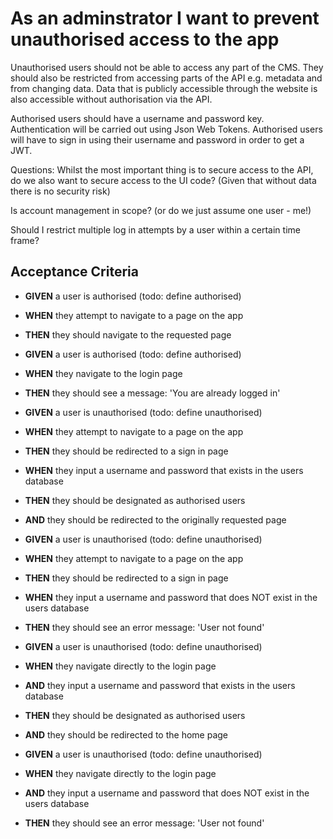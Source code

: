 # As an adminstrator I want to prevent unauthorised access to the app

Unauthorised users should not be able to access any part of the CMS.
They should also be restricted from accessing parts of the API e.g. metadata and from changing data. Data that is publicly accessible through the website is also accessible without authorisation via the API.

Authorised users should have a username and password key. 
Authentication will be carried out using Json Web Tokens.
Authorised users will have to sign in using their username and password in order to get a JWT.


Questions: 
Whilst the most important thing is to secure access to the API, do we also want to secure access to the UI code? (Given that without data there is no security risk)

Is account management in scope? (or do we just assume one user - me!)

Should I restrict multiple log in attempts by a user within a certain time frame?

## Acceptance Criteria

* **GIVEN** a user is authorised (todo: define authorised)
* **WHEN** they attempt to navigate to a page on the app
* **THEN** they should navigate to the requested page


* **GIVEN** a user is authorised (todo: define authorised)
* **WHEN** they navigate to the login page
* **THEN** they should see a message: 'You are already logged in'


* **GIVEN** a user is unauthorised (todo: define unauthorised)
* **WHEN** they attempt to navigate to a page on the app
* **THEN** they should be redirected to a sign in page
* **WHEN** they input a username and password that exists in the users database
* **THEN** they should be designated as authorised users
* **AND** they should be redirected to the originally requested page


* **GIVEN** a user is unauthorised (todo: define unauthorised)
* **WHEN** they attempt to navigate to a page on the app
* **THEN** they should be redirected to a sign in page
* **WHEN** they input a username and password that does NOT exist in the users database
* **THEN** they should see an error message: 'User not found'


* **GIVEN** a user is unauthorised (todo: define unauthorised)
* **WHEN** they navigate directly to the login page 
* **AND** they input a username and password that exists in the users database
* **THEN** they should be designated as authorised users
* **AND** they should be redirected to the home page


* **GIVEN** a user is unauthorised (todo: define unauthorised)
* **WHEN** they navigate directly to the login page 
* **AND** they input a username and password that does NOT exist in the users database
* **THEN** they should see an error message: 'User not found'


